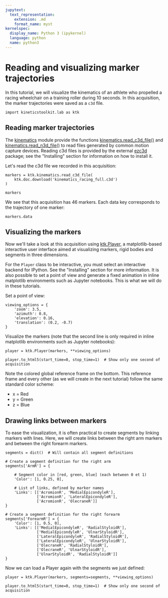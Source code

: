 ```yaml
---
jupytext:
  text_representation:
    extension: .md
    format_name: myst
kernelspec:
  display_name: Python 3 (ipykernel)
  language: python
  name: python3
---
```


# Reading and visualizing marker trajectories

In this tutorial, we will visualize the kinematics of an athlete who propelled a racing wheelchair on a training roller during 10 seconds. In this acquisition, the marker trajectories were saved as a `c3d` file.

```{code-cell}
import kineticstoolkit.lab as ktk
```

## Reading marker trajectories

The [kinematics](../../api/kineticstoolkit.kinematics.rst) module provide the functions [kinematics.read_c3d_file()](../../api/kineticstoolkit.kinematics.read_c3d_file.rst) and [kinematics.read_n3d_file()](../../api/kineticstoolkit.kinematics.read_n3d_file.rst) to read files generated by common motion capture devices. Reading c3d files is provided by the external [ezc3d](https://github.com/pyomeca/ezc3d) package; see the "Installing" section for information on how to install it.

Let's read the c3d file we recorded in this acquisition:

```{code-cell}
markers = ktk.kinematics.read_c3d_file(
    ktk.doc.download('kinematics_racing_full.c3d')
)

markers
```

We see that this acquisition has 46 markers. Each data key corresponds to the trajectory of one marker:

```{code-cell}
markers.data
```

## Visualizing the markers

Now we'll take a look at this acquisition using [ktk.Player](../../api/kineticstoolkit.Player.rst), a matplotlib-based interactive user interface aimed at visualizing markers, rigid bodies and segments in three dimensions.

For the `Player` class to be interactive, you must select an interactive backend for IPython. See the "Installing" section for more information. It is also possible to set a point of view and generate a fixed animation in inline matplotlib environments such as Jupyter notebooks. This is what we will do in these tutorials.

Set a point of view:

```{code-cell}
viewing_options = {
    'zoom': 3.5,
    'azimuth': 0.8,
    'elevation': 0.16,
    'translation': (0.2, -0.7)
}
```

Visualize the markers (note that the second line is only required in inline matplotlib environments such as Jupyter notebooks):

```{code-cell}
player = ktk.Player(markers, **viewing_options)

player.to_html5(start_time=0, stop_time=1)  # Show only one second of acquisition
```

Note the colored global reference frame on the bottom. This reference frame and every other (as we will create in the next tutorial) follow the same standard color scheme:

- x = Red
- y = Green
- z = Blue

## Drawing links between markers

To ease the visualization, it is often practical to create segments by linking markers with lines. Here, we will create links between the right arm markers and between the right forearm markers.

```{code-cell}
segments = dict()  # Will contain all segment definitions

# Create a segment definition for the right arm
segments['ArmR'] = {
    
    # Segment color in [red, green, blue] (each between 0 et 1)
    'Color': [1, 0.25, 0],
    
    # List of links, defined by marker names
    'Links': [['AcromionR', 'MedialEpicondyleR'],
              ['AcromionR', 'LateralEpicondyleR'],
              ['AcromionR', 'OlecraneR']]
}

# Create a segment definition for the right forearm
segments['ForearmR'] = {
    'Color': [1, 0.5, 0],
    'Links': [['MedialEpicondyleR', 'RadialStyloidR'],
              ['MedialEpicondyleR', 'UlnarStyloidR'],
              ['LateralEpicondyleR', 'RadialStyloidR'],
              ['LateralEpicondyleR', 'UlnarStyloidR'],
              ['OlecraneR', 'RadialStyloidR'],
              ['OlecraneR', 'UlnarStyloidR'],
              ['UlnarStyloidR', 'RadialStyloidR']]
}
```

Now we can load a Player again with the segments we just defined:

```{code-cell} ipython3
player = ktk.Player(markers, segments=segments, **viewing_options)

player.to_html5(start_time=0, stop_time=1)  # Show only one second of acquisition
```
